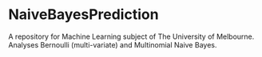# NaiveBayesPrediction
A repository for Machine Learning subject of The University of Melbourne. Analyses Bernoulli (multi-variate) and Multinomial Naive Bayes.
